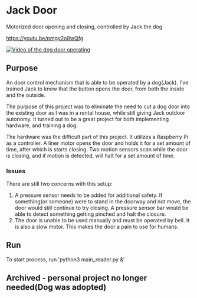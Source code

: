 # Jack Door
Motorized door opening and closing, controlled by Jack the dog

https://youtu.be/pmgy2o8wQfg

[![Video of the dog door operating](https://img.youtube.com/vi/pmgy2o8wQfg/0.jpg)](https://www.youtube.com/watch?v=pmgy2o8wQfg)


## Purpose
An door control mechanism that is able to be operated by a dog(Jack). I've trained Jack to know that the button opens the door, from both the inside and the outside.

The purpose of this project was to eliminate the need to cut a dog door into the existing door as I was in a rental house, while still giving Jack outdoor autonomy. It turned out to be a great project for both implementing hardware, and training a dog.

The hardware was the difficult part of this project. It utilizes a Raspberry Pi as a controller. A liner motor opens the door and holds it for a set amount of time, after which is starts closing. Two motion sensors scan while the door is closing, and if motion is detected, will halt for a set amount of time. 

### Issues
There are still two concerns with this setup:
1. A pressure sensor needs to be added for additional safety. If something(or someone) were to stand in the doorway and not move, the door would still continue to try closing. A pressure sensor bar would be able to detect something getting pinched and halt the closure.
2. The door is unable to be used manually and must be operated by bell. It is also a slow motor. This makes the door a pain to use for humans.

## Run
To start process, run 'python3 main_reader.py &'

## Archived - personal project no longer needed(Dog was adopted)
